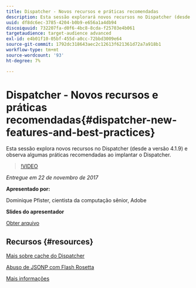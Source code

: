 ```yaml
---
title: Dispatcher - Novos recursos e práticas recomendadas
description: Esta sessão explorará novos recursos no Dispatcher (desde a versão 4.1.9) e examinará algumas práticas recomendadas ao implantar o Dispatcher.
uuid: df8dc6ec-3785-4204-b0b9-e656a1a4db94
discoiquuid: 732207fa-d0f6-4bc8-8cda-f25703e4b061
targetaudience: target-audience advanced
exl-id: e4b01f10-05bf-455d-a0cc-72bbd3009e64
source-git-commit: 1792dc318643aec2c12613f621361d72a7a918b1
workflow-type: tm+mt
source-wordcount: '93'
ht-degree: 7%

---
```


# Dispatcher - Novos recursos e práticas recomendadas{#dispatcher-new-features-and-best-practices}

Esta sessão explora novos recursos no Dispatcher (desde a versão 4.1.9) e observa algumas práticas recomendadas ao implantar o Dispatcher.

>[!VIDEO](https://video.tv.adobe.com/v/20842/?quality=9)

*Entregue em 22 de novembro de 2017*

**Apresentado por:**

Dominique Pfister, cientista da computação sênior, Adobe

**Slides do apresentador**

[Obter arquivo](assets/dispatcher-aemgemsnov2017.pdf)

## Recursos {#resources}

[Mais sobre cache do Dispatcher](https://github.com/cqsupport/webinar-dispatchercache)

[Abuso de JSONP com Flash Rosetta](https://miki.it/blog/2014/7/8/abusing-jsonp-with-rosetta-flash/)

[Mais informações](https://adobe-consulting-services.github.io/acs-aem-commons/features/dispatcher-ttl/index.html)

<!--
[Get back to the Overview](https://helpx.adobe.com/experience-manager/kt/eseminars/gems/aem-index.html)
-->
